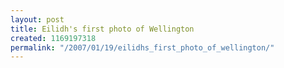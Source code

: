 ```yaml
---
layout: post
title: Eilidh's first photo of Wellington
created: 1169197318
permalink: "/2007/01/19/eilidhs_first_photo_of_wellington/"
---
```


